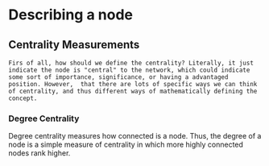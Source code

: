 Describing a node
=======


## Centrality Measurements
```{note}
Firs of all, how should we define the centrality? Literally, it just indicate the node is "central" to the network, which could indicate some sort of importance, significance, or having a advantaged position. However,  that there are lots of specific ways we can think of centrality, and thus different ways of mathematically defining the concept.
 ```

 ### Degree Centrality
Degree centrality measures how connected is a node. Thus, the degree of a node is a simple measure of centrality in which more highly connected nodes rank higher. 
